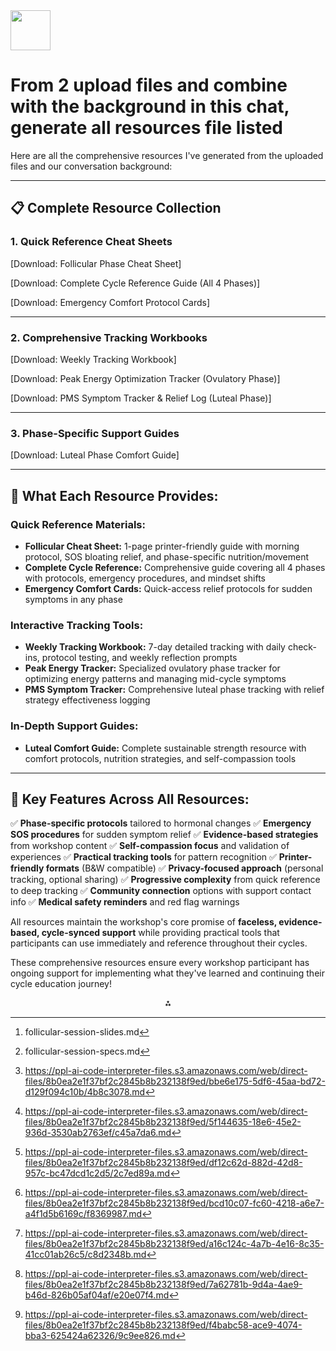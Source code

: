 <img src="https://r2cdn.perplexity.ai/pplx-full-logo-primary-dark%402x.png" style="height:64px;margin-right:32px"/>

# From 2 upload files and combine with the background in this chat, generate all resources file listed

Here are all the comprehensive resources I've generated from the uploaded files and our conversation background:

***

## 📋 Complete Resource Collection

### **1. Quick Reference Cheat Sheets**

[Download: Follicular Phase Cheat Sheet]

[Download: Complete Cycle Reference Guide (All 4 Phases)]

[Download: Emergency Comfort Protocol Cards]

***

### **2. Comprehensive Tracking Workbooks**

[Download: Weekly Tracking Workbook]

[Download: Peak Energy Optimization Tracker (Ovulatory Phase)]

[Download: PMS Symptom Tracker \& Relief Log (Luteal Phase)]

***

### **3. Phase-Specific Support Guides**

[Download: Luteal Phase Comfort Guide]

***

## 🎯 What Each Resource Provides:

### **Quick Reference Materials:**

- **Follicular Cheat Sheet:** 1-page printer-friendly guide with morning protocol, SOS bloating relief, and phase-specific nutrition/movement
- **Complete Cycle Reference:** Comprehensive guide covering all 4 phases with protocols, emergency procedures, and mindset shifts
- **Emergency Comfort Cards:** Quick-access relief protocols for sudden symptoms in any phase


### **Interactive Tracking Tools:**

- **Weekly Tracking Workbook:** 7-day detailed tracking with daily check-ins, protocol testing, and weekly reflection prompts
- **Peak Energy Tracker:** Specialized ovulatory phase tracker for optimizing energy patterns and managing mid-cycle symptoms
- **PMS Symptom Tracker:** Comprehensive luteal phase tracking with relief strategy effectiveness logging


### **In-Depth Support Guides:**

- **Luteal Comfort Guide:** Complete sustainable strength resource with comfort protocols, nutrition strategies, and self-compassion tools

***

## 🌟 Key Features Across All Resources:

✅ **Phase-specific protocols** tailored to hormonal changes
✅ **Emergency SOS procedures** for sudden symptom relief
✅ **Evidence-based strategies** from workshop content
✅ **Self-compassion focus** and validation of experiences
✅ **Practical tracking tools** for pattern recognition
✅ **Printer-friendly formats** (B\&W compatible)
✅ **Privacy-focused approach** (personal tracking, optional sharing)
✅ **Progressive complexity** from quick reference to deep tracking
✅ **Community connection** options with support contact info
✅ **Medical safety reminders** and red flag warnings

All resources maintain the workshop's core promise of **faceless, evidence-based, cycle-synced support** while providing practical tools that participants can use immediately and reference throughout their cycles.

These comprehensive resources ensure every workshop participant has ongoing support for implementing what they've learned and continuing their cycle education journey!
<span style="display:none">[^1][^2][^3][^4][^5][^6][^7][^8][^9]</span>

<div style="text-align: center">⁂</div>

[^1]: follicular-session-slides.md

[^2]: follicular-session-specs.md

[^3]: https://ppl-ai-code-interpreter-files.s3.amazonaws.com/web/direct-files/8b0ea2e1f37bf2c2845b8b232138f9ed/bbe6e175-5df6-45aa-bd72-d129f094c10b/4b8c3078.md

[^4]: https://ppl-ai-code-interpreter-files.s3.amazonaws.com/web/direct-files/8b0ea2e1f37bf2c2845b8b232138f9ed/5f144635-18e6-45e2-936d-3530ab2763ef/c45a7da6.md

[^5]: https://ppl-ai-code-interpreter-files.s3.amazonaws.com/web/direct-files/8b0ea2e1f37bf2c2845b8b232138f9ed/df12c62d-882d-42d8-957c-bc47dcd1c2d5/2c7ed89a.md

[^6]: https://ppl-ai-code-interpreter-files.s3.amazonaws.com/web/direct-files/8b0ea2e1f37bf2c2845b8b232138f9ed/bcd10c07-fc60-4218-a6e7-a4f1d5b6169c/f8369987.md

[^7]: https://ppl-ai-code-interpreter-files.s3.amazonaws.com/web/direct-files/8b0ea2e1f37bf2c2845b8b232138f9ed/a16c124c-4a7b-4e16-8c35-41cc01ab26c5/c8d2348b.md

[^8]: https://ppl-ai-code-interpreter-files.s3.amazonaws.com/web/direct-files/8b0ea2e1f37bf2c2845b8b232138f9ed/7a62781b-9d4a-4ae9-b46d-826b05af04af/e20e07f4.md

[^9]: https://ppl-ai-code-interpreter-files.s3.amazonaws.com/web/direct-files/8b0ea2e1f37bf2c2845b8b232138f9ed/f4babc58-ace9-4074-bba3-625424a62326/9c9ee826.md

